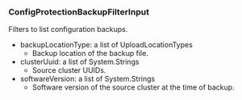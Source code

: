 ### ConfigProtectionBackupFilterInput
Filters to list configuration backups.

- backupLocationType: a list of UploadLocationTypes
  - Backup location of the backup file.
- clusterUuid: a list of System.Strings
  - Source cluster UUIDs.
- softwareVersion: a list of System.Strings
  - Software version of the source cluster at the time of backup.
